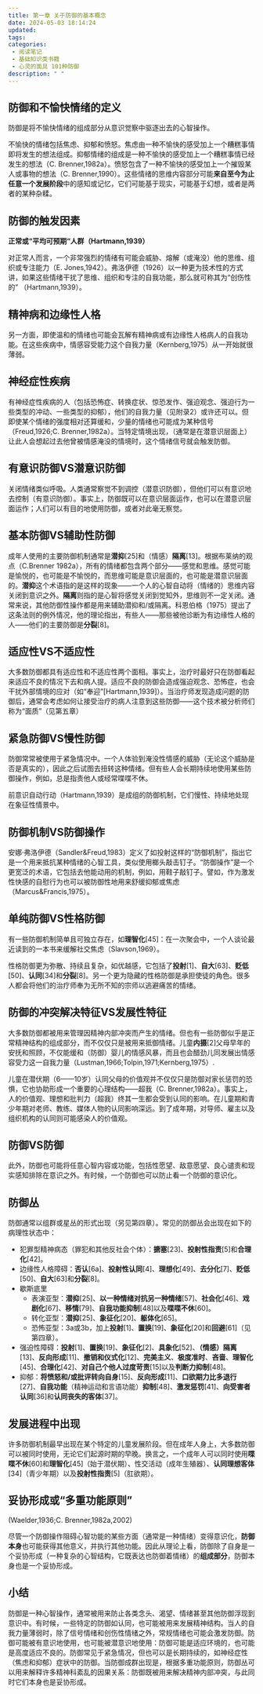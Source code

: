 ```yaml
---
title: 第一章 关于防御的基本概念
date: 2024-05-03 18:14:24
updated:
tags:
categories:
 - 阅读笔记
 - 基础知识类书籍
 - 心灵的面具 101种防御
description: " "
---
```

## 防御和不愉快情绪的定义 

防御是将不愉快情绪的组成部分从意识觉察中驱逐出去的心智操作。

不愉快的情绪包括焦虑、抑郁和愤怒。焦虑由一种不愉快的感受加上一个糟糕事情即将发生的想法组成。抑郁情绪的组成是一种不愉快的感受加上一个糟糕事情已经发生的想法（C. Brenner,1982a）。愤怒包含了一种不愉快的感受加上一个摧毁某人或事物的想法（C. Brenner,1990）。这些情绪的思维内容部分可能**来自至今为止任意一个发展阶段**中的感知或记忆，它们可能基于现实，可能基于幻想，或者是两者的某种杂糅。

## 防御的触发因素 

**正常或“平均可预期“人群（Hartmann,1939）**

对正常人而言，一个非常强烈的情绪有可能会威胁、熔解（或淹没）他的思维、组织或专注能力（E. Jones,1942）。弗洛伊德（1926）以一种更为技术性的方式讲，如果这些情绪干扰了思维、组织和专注的自我功能，那么就可称其为“创伤性的”
（Hartmann,1939）。

## 精神病和边缘性人格

另一方面，即使温和的情绪也可能会瓦解有精神病或有边缘性人格病人的自我功能。在这些疾病中，情感容受能力这个自我力量（Kernberg,1975）从一开始就很薄弱。

## 神经症性疾病 

有神经症性疾病的人（包括恐怖症、转换症状、惊恐发作、强迫观念、强迫行为一些类型的冲动、一些类型的抑郁），他们的自我力量（见附录2）或许还可以。但即使某个情绪的强度相对还算缓和，少量的情绪也可能成为某种信号（Freud,1926;C. Brenner,1982a）。当特定情境出现，（通常是在潜意识层面上）让此人会想起过去他曾被情感淹没的情境时，这个情绪信号就会触发防御。

## 有意识防御VS潜意识防御

关闭情绪类似呼吸。人类通常察觉不到调控（潜意识防御），但他们可以有意识地去控制（有意识防御）。事实上，防御既可以在意识层面运作，也可以在潜意识层面运作；人们可以有目的地使用防御，或者对此毫无察觉。

## 基本防御VS辅助性防御

成年人使用的主要防御机制通常是**潜抑**[25]和（情感）**隔离**[13]。根据布莱纳的观点（C.Brenner 1982a），所有的情绪都包含两个部分——感觉和思维。感觉可能是愉悦的，也可能是不愉悦的，而思维可能是意识层面的，也可能是潜意识层面的。**潜抑**这个术语指的是这样的现象——一个人的心智自动将（情绪的）思维内容关闭到意识之外。**隔离**则指的是心智将感觉关闭到觉知外，思维则不一定关闭。通常来说，其他防御性操作都是用来辅助潜抑和/或隔离。科恩伯格（1975）提出了这条法则的例外情况，他的理论指出，有些人——那些被他诊断为有边缘性人格的人——他们的主要防御是**分裂**[8]。

## 适应性VS不适应性

大多数防御都具有适应性和不适应性两个面相。事实上，治疗时最好只在防御看起来适应不良的情况下去和病人提。适应不良的防御会造成强迫观念、恐怖症，也会干扰外部情境的应对（如“奉迎”[Hartmann,1939]）。当治疗师发现造成问题的防御后，通常会考虑如何让接受治疗的病人注意到这些防御——这个技术被分析师们称为“面质”（见第五章）

## 紧急防御VS慢性防御

防御常常被使用于紧急情况中。一个人体验到淹没性情感的威胁（无论这个威胁是否是真实的），因此之后试图去扭转这种情绪。但有些人会长期持续地使用某些防御操作，例如，总是指责他人或经常喋喋不休。

前意识自动行动（Hartmann,1939）是成组的防御机制，它们慢性、持续地处现在象征性情景中。

## 防御机制VS防御操作

安娜·弗洛伊德（Sandler&Freud,1983）定义了如投射这样的“防御机制”，指出它是一个用来抵抗某种情绪的心智工具，类似使用榔头敲击钉子。“防御操作”是一个更宽泛的术语，它包括去他能动用的机制，例如，用鞋子敲钉子。譬如，作为激发性快感的自慰行为也可以被防御性地用来舒缓抑郁或焦虑（Marcus&Francis,1975）。

## 单纯防御VS性格防御

有一些防御机制简单且可独立存在，如**理智化**[45]：在一次聚会中，一个人谈论最近读到的一本书来缓解社交焦虑（Slavson,1969）。

性格防御更为弥散、持续且复杂，如优越感，它包括了**投射**[1]、**自大**[63]、**贬低**[50]、**认同**[34]和**分裂**[8]。另一个更为隐藏的性格防御是承担使徒的角色。很多人都会将他们的治疗师奉为无所不知的宗师以逃避痛苦的情绪。

## 防御的冲突解决特征VS发展性特征

大多数防御都被用来管理因精神内部冲突而产生的情绪。但也有一些防御似乎是正常精神结构的组成部分，而不仅仅只是被用来抵御情绪。儿童**内摄**[2]父母早年的安抚和照顾，不仅能缓和（防御）婴儿的情感风暴，而且也会醋劲儿同发展出情感容受力这一自我力量（Lustman,1966;Tolpin,1971;Kernberg,1975）.

儿童在潜伏期（6——10岁）认同父母的价值观并不仅仅只是防御对家长惩罚的恐惧，它也协助形成一个重要的心理结构——超我（C. Brenner,1982a）。事实上，人的价值观、理想和批判力（超我）终其一生都会受到认同的影响。在儿童期和青少年期对老师、教练、媒体人物的认同影响深远。到了成年期，对导师、雇主以及组织机构的认同则可能感染人的价值观。

## 防御VS防御

此外，防御也可能将任意心智内容或功能，包括性愿望、敌意愿望、良心谴责和现实感知排除在意识之外。有时候，一个防御也可以防止看一个防御的意识化。

## 防御丛

防御通常以组群或星丛的形式出现（另见第四章）。常见的防御丛会出现在如下的病理性状态中：

  - 犯罪型精神病态（罪犯和其他反社会个体）：**搪塞**[23]、**投射性指责**[5]和**合理化**[42]。
  - 边缘性人格障碍：**否认**[6a]、**投射性认同**[4]、**理想化**[49]、**去分化**[7]、**贬低**[50]、**自大**[63]和**分裂**[8]。
  - 歇斯底里
    - 表演亚型：**潜抑**[25]、**以一种情绪对抗另一种情绪**[57]、**社会化**[46]、**戏剧化**[67]、**移情**[79]、**自我功能抑制**[48]以及**喋喋不休**[60]。
    - 转化亚型：**潜抑**[25]、**象征化**[20]、**躯体化**[65]。
    - 恐怖亚型：3a或3b，加上**投射**[1]、**置换**[19]、**象征化**[20]和**回避**[61]（见第四章）。
  - 强迫性障碍：**投射**[1]、**置换**[19]、**象征化**[2]、**具象化**[52]、**（情感）隔离**[13]、**反向形成**[11]、**撤销和仪式化**[12]、**完美主义**、**极度准时**、**吝啬**、**理智化**[45]、**合理化**[42]、**对自己个他人过度苛责**[15]以及**判断力抑制**[48]。
  - 抑郁：**将愤怒和/或批评转向自身**[15]、**反向形成**[11]、**口欲期力比多退行**[27]、**自我功能**（精神运动和言语功能）**抑制**[48]、**激发惩罚**[41]、**向受害者认同**[36]和**认同丧失的客体**[37]。

## 发展进程中出现

许多防御机制最早出现在某个特定的儿童发展阶段。但在成年人身上，大多数防御可以被同时使用，无论它们起源时期的早晚。换言之，一个成年人可以同时使用**喋喋不休**[60]和**理智化**[45]（始于潜伏期）、性交活动（成年生殖器）、**认同理想客体**[34]（青少年期）以及**投射性指责**[5]（肛欲期）。

## 妥协形成或“多重功能原则”

(Waelder,1936;C. Brenner,1982a,2002)

尽管一个防御操作阻碍心智功能的某些方面（通常是一种情绪）变得意识化，**防御本身**也可能获得其他意义，并执行其他功能。因此从理论上看，防御除了自身是一个妥协形成（一种复杂的心智结构，它既表达也防御着情绪）的**组成部分**，防御本身也是一个妥协形成。

## 小结 

防御是一种心智操作，通常被用来防止各类念头、渴望、情绪甚至其他防御浮现到意识中。有时候，一些特定的防御如认同，也可能被用来发展精神结构。当人的自我力量薄弱时，除了信号情绪和创伤性情绪之外，常规情绪也可能会激发防御。防御可能被有意识地使用，也可能被潜意识地使用：防御可能是适应环境的，也可能是高度适应不良的。防御常见于紧急情况，但也可以是长期持续的，如神经症性（焦虑和抑郁）症状中的防御。当防御成群出现是，根据多重功能原则，防御丛可以用来解释许多精神科紊乱的因果关系：防御既被用来解决精神内部冲突，与此同时它们本身也是妥协形成。


